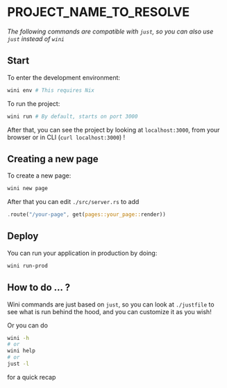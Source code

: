 # PROJECT_NAME_TO_RESOLVE

*The following commands are compatible with `just`, so you can also use `just` instead of `wini`*

## Start

To enter the development environment: 
```sh
wini env # This requires Nix
```

To run the project:
```sh
wini run # By default, starts on port 3000
```

After that, you can see the project by looking at `localhost:3000`, from your browser or in CLI (`curl localhost:3000`) !


## Creating a new page

To create a new page:
```sh
wini new page
```

After that you can edit `./src/server.rs` to add
```rs
.route("/your-page", get(pages::your_page::render))
```


## Deploy

You can run your application in production by doing:
```sh
wini run-prod
```


## How to do ... ?

Wini commands are just based on `just`, so you can look at `./justfile` to see what is run behind the hood, and you can customize it as you wish!

Or you can do 
```sh
wini -h
# or
wini help
# or
just -l
```
for a quick recap

